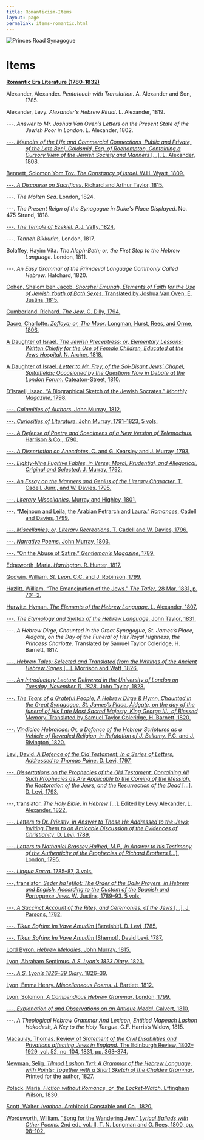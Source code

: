 ```yaml
---
title: Romanticism-Items
layout: page
permalink: items-romantic.html
---
```


<style>
img {
     max-width: 100%;
     height: auto;
}
.hangingindent {
  padding-left: 50px ;
  text-indent: -50px ;
} 
</style>
<div class=img>
<img src="https://victorianjewishwritersproject.s3.us-east-1.amazonaws.com/objects/princes-road2.jpg"
     alt="Princes Road Synagogue"
     style="float: left; margin-right: 10px; padding-bottom:20px;" />  
</div>
&nbsp;

# Items

<!-----

Yay, no errors, warnings, or alerts!

Conversion time: 0.998 seconds.


Using this HTML file:

1. Paste this output into your source file.
2. See the notes and action items below regarding this conversion run.
3. Check the rendered output (headings, lists, code blocks, tables) for proper
   formatting and use a linkchecker before you publish this page.

Conversion notes:

* Docs to Markdown version 1.0β33
* Wed Feb 23 2022 19:50:45 GMT-0800 (PST)
* Source doc: romantic-items-bib
----->

<p class="hangingindent">
<strong><span style="text-decoration:underline;">Romantic Era Literature (1780-1832)</span></strong>
</p>
<p class="hangingindent">
Alexander, Alexander. <em>Pentateuch with Translation</em>. A. Alexander and Son, 1785.
</p>
<p class="hangingindent">
Alexander, Levy. <em>Alexander's Hebrew Ritual</em>. L. Alexander, 1819.
</p>
<p class="hangingindent">
---. <em>Answer to Mr. Joshua Van Oven’s Letters on the Present State of the Jewish Poor in London</em>. L. Alexander, 1802.
</p>
<p class="hangingindent">
<a href="http://victorianjewishwritersproject.org/items/vjwp_33.html">---. <em>Memoirs of the Life and Commercial Connections, Public and Private, of the Late Benj. Goldsmid, Esq. of Roehampton, Containing a Cursory View of the Jewish Society and Manners</em> […]. L. Alexander, 1808.</a>
</p>
<p class="hangingindent">
<a href="http://victorianjewishwritersproject.org/items/vjwp_129.html">
Bennett, Solomon Yom Tov. <em>The Constancy of Israel</em>. W.H. Wyatt, 1809.</a>
</p>
<p class="hangingindent">
<a href="http://victorianjewishwritersproject.org/items/vjwp_130.html">
---. <em>A Discourse on Sacrifices</em>. Richard and Arthur Taylor, 1815.</a>
</p>
<p class="hangingindent">
---. <em>The Molten Sea</em>. London, 1824.
</p>
<p class="handingindent">
---. <em>The Present Reign of the Synagogue in Duke's Place Displayed</em>. No. 475 Strand, 1818.
</p>
<p class="hangingindent">
<a href="http://victorianjewishwritersproject.org/items/vjwp_131.html">
---. <em>The Temple of Ezekiel</em>. A.J. Valfy, 1824.</a>
</p>
<p class="hangingindent">
---. <em>Tenneh Bikkurim</em>, London, 1817.
</p>
<p class="hangingindent">
Bolaffey, Hayim Vita. <em>The Aleph-Beth; or, the First Step to the Hebrew Language.</em> London, 1811. 
</p>
<p class="hangingindent">
---. <em>An Easy Grammar of the Primaeval Language Commonly Called Hebrew</em>. Hatchard, 1820.
</p>
<p class="hangingindent">
<a href="http://victorianjewishwritersproject.org/items/vjwp_34.html">Cohen, Shalom ben Jacob. <em>Shorshei Emunah, Elements of Faith for the Use of Jewish Youth of Both Sexes</em>. Translated by Joshua Van Oven, E. Justins, 1815.</a>
</p>
<p class="hangingindent">
<a href="http://victorianjewishwritersproject.org/items/vjwp_57.html">Cumberland, Richard. <em>The Jew</em>. C. Dilly, 1794.</a>
</p>
<p class="hangingindent">
<a href="http://victorianjewishwritersproject.org/items/vjwp_59.html">Dacre, Charlotte. <em>Zofloya; or, The Moor</em>. Longman, Hurst, Rees, and Orme, 1806.</a>
</p>
<p class="hangingindent">
<a href="http://victorianjewishwritersproject.org/items/vjwp_35.html">A Daughter of Israel. <em>The Jewish Preceptress; or, Elementary Lessons: Written Chiefly for the Use of Female Children, Educated at the Jews Hospital</em>. N. Archer, 1818.</a>
</p>
<p class="hangingindent">
<a href="http://victorianjewishwritersproject.org/items/vjwp_60.html">A Daughter of Israel. <em>Letter to Mr. Frey, of the Soi-Disant Jews’ Chapel, Spitalfields; Occasioned by the Questions Now in Debate at the London Forum</em>. Cateaton-Street, 1810.</a>
</p>
<p class="hangingindent">
<a href="http://victorianjewishwritersproject.org/items/vjwp_16.html">D’Israeli, Isaac. “A Biographical Sketch of the Jewish Socrates.” <em>Monthly Magazine</em>, 1798.</a>
</p>
<p class="hangingindent">
<a href="http://victorianjewishwritersproject.org/items/vjwp_49.html">---. <em>Calamities of Authors</em>. John Murray, 1812.</a>
</p>
<p class="hangingindent">
<a href="http://victorianjewishwritersproject.org/items/vjwp_25.html">---. <em>Curiosities of Literature</em>. John Murray, 1791–1823, 5 vols.</a>
</p>
<p class="hangingindent">
<a href="http://victorianjewishwritersproject.org/items/vjwp_19.html">---. <em>A Defense of Poetry and Specimens of a New Version of Telemachus</em>. Harrison & Co., 1790.</a>
</p>
<p class="hangingindent">
<a href="http://victorianjewishwritersproject.org/items/vjwp_17.html">---. <em>A Dissertation on Anecdotes</em>. C. and G. Kearsley and J. Murray, 1793.</a>
</p>
<p class="hangingindent">
<a href="http://victorianjewishwritersproject.org/items/vjwp_18.html">---. <em>Eighty-Nine Fugitive Fables, in Verse; Moral, Prudential, and Allegorical, Original and Selected</em>. J. Murray, 1792.</a>
</p>
<p class="hangingindent">
<a href="http://victorianjewishwritersproject.org/items/vjwp_42.html">---. <em>An Essay on the Manners and Genius of the Literary Character</em>. T. Cadell, Junr., and W. Davies, 1795.</a>
</p>
<p class="hangingindent">
<a href="http://victorianjewishwritersproject.org/items/vjwp_45.html">---. <em>Literary Miscellanies</em>. Murray and Highley, 1801.</a>
</p>
<p class="hangingindent">
<a href="http://victorianjewishwritersproject.org/items/vjwp_44.html">---. “Mejnoun and Leila, the Arabian Petrarch and Laura.” <em>Romances</em>, Cadell and Davies, 1799.</a>
</p>
<p class="hangingindent">
<a href="http://victorianjewishwritersproject.org/items/vjwp_43.html">---. <em>Miscellanies; or, Literary Recreations</em>. T. Cadell and W. Davies, 1796.</a>
</p>
<p class="hangingindent">
<a href="http://victorianjewishwritersproject.org/items/vjwp_46.html">---. <em>Narrative Poems</em>. John Murray, 1803.</a>
</p>
<p class="hangingindent">
<a href="http://victorianjewishwritersproject.org/items/vjwp_20.html">---. “On the Abuse of Satire.” <em>Gentleman’s Magazine</em>, 1789.</a>
</p>
<p class="hangingindent">
<a href="http://victorianjewishwritersproject.org/items/vjwp_63.html">Edgeworth, Maria. <em>Harrington</em>. R. Hunter, 1817.</a>
</p>
<p class="hangingindent">
<a href="http://victorianjewishwritersproject.org/items/vjwp_58.html">Godwin, William. <em>St. Leon</em>. C.C. and J. Robinson, 1799.</a>
</p>
<p class="hangingindent">
<a href="http://victorianjewishwritersproject.org/items/vjwp_65.html">Hazlitt, William. “The Emancipation of the Jews.” <em>The Tatler</em>, 28 Mar. 1831, p. 701–2.</a>
</p>
<p class="hangingindent">
<a href="http://victorianjewishwritersproject.org/items/vjwp_3.html">Hurwitz, Hyman. <em>The Elements of the Hebrew Language</em>. L. Alexander, 1807.</a>
</p>
<p class="hangingindent">
<a href="http://victorianjewishwritersproject.org/items/vjwp_40.html">---. <em>The Etymology and Syntax of the Hebrew Language</em>. John Taylor, 1831.</a>
</p>
<p class="hangingindent">
---. <em>A Hebrew Dirge, Chaunted in the Great Synagogue, St. James’s Place, Aldgate, on the Day of the Funeral of Her Royal Highness, the Princess Charlotte</em>. Translated by Samuel Taylor Coleridge, H. Barnett, 1817.
</p>
<p class="hangingindent">
<a href="http://victorianjewishwritersproject.org/items/vjwp_6.html">---. <em>Hebrew Tales: Selected and Translated from the Writings of the Ancient Hebrew Sages</em> […]. Morrison and Watt, 1826.</a>
</p>
<p class="hangingindent">
<a href="http://victorianjewishwritersproject.org/items/vjwp_5.html">---. <em>An Introductory Lecture Delivered in the University of London on Tuesday, November 11, 1828</em>. John Taylor, 1828.</a>
</p>
<p class="hangingindent">
<a href="http://victorianjewishwritersproject.org/items/vjwp_4.html">---. <em>The Tears of a Grateful People, A Hebrew Dirge & Hymn, Chaunted in the Great Synagogue, St. James’s Place, Aldgate, on the day of the funeral of His Late Most Sacred Majesty, King George III., of Blessed Memory</em>. Translated by Samuel Taylor Coleridge, H. Barnett, 1820.</a>
</p>
<p class="hangingindent">
<a href="http://victorianjewishwritersproject.org/items/vjwp_36.html">---. <em>Vindiciae Hebraicae: Or, a Defence of the Hebrew Scriptures as a Vehicle of Revealed Religion, in Refutation of J. Bellamy</em>. F.C. and J. Rivington, 1820.</a>
</p>
<p class="hangingindent">
<a href="http://victorianjewishwritersproject.org/items/vjwp_9.html">Levi, David. <em>A Defence of the Old Testament, In a Series of Letters, Addressed to Thomas Paine</em>. D. Levi, 1797.</a>
</p>
<p class="hangingindent">
<a href="http://victorianjewishwritersproject.org/items/vjwp_13.html">---. <em>Dissertations on the Prophecies of the Old Testament: Containing All Such Prophecies as Are Applicable to the Coming of the Messiah, the Restoration of the Jews, and the Resurrection of the Dead</em> […]. D. Levi, 1793.</a>
</p>
<p class="hangingindent">
<a href="http://victorianjewishwritersproject.org/items/vjwp_8.html">---, translator. <em>The Holy Bible, in Hebrew</em> […]. Edited by Levy Alexander, L. Alexander, 1822.</a>
</p>
<p class="hangingindent">
<a href="http://victorianjewishwritersproject.org/items/vjwp_12.html">---. <em>Letters to Dr. Priestly, in Answer to Those He Addressed to the Jews; Inviting Them to an Amicable Discussion of the Evidences of Christianity</em>. D. Levi, 1789.</a>
</p>
<p class="hangingindent">
<a href="http://victorianjewishwritersproject.org/items/vjwp_30.html">---. <em>Letters to Nathaniel Brassey Halhed, M.P., in Answer to his Testimony of the Authenticity of the Prophecies of Richard Brothers</em> […]. London, 1795.</a>
</p>
<p class="hangingindent">
<a href="http://victorianjewishwritersproject.org/items/vjwp_10.html">---. <em>Lingua Sacra</em>. 1785–87, 3 vols.</a>
</p>
<p class="hangingindent">
<a href="http://victorianjewishwritersproject.org/items/vjwp_11.html">---, translator. <em>Seder haTefilot: The Order of the Daily Prayers, in Hebrew and English, According to the Custom of the Spanish and Portuguese Jews</em>. W. Justins, 1789–93. 5 vols.</a>
</p>
<p class="hangingindent">
<a href="http://victorianjewishwritersproject.org/items/vjwp_29.html">---. <em>A Succinct Account of the Rites, and Ceremonies, of the Jews</em> […]. J. Parsons, 1782.</a>
</p>
<p class="hangingindent">
<a href="http://victorianjewishwritersproject.org/items/vjwp_14.html">---. <em>Tikun Sofrim: Im Vave Amudim</em> [Bereishit]. D. Levi, 1785.</a>
</p>
<p class="hangingindent">
<a href="http://victorianjewishwritersproject.org/items/vjwp_41.html">---. <em>Tikun Sofrim: Im Vave Amudim</em> [Shemot]. David Levi, 1787.</a>
</p>
<p class="hangingindent">
<a href="http://victorianjewishwritersproject.org/items/vjwp_62.html">Lord Byron. <em>Hebrew Melodies</em>. John Murray, 1815.</a>
</p>
<p class="hangingindent">
<a href="http://victorianjewishwritersproject.org/items/vjwp_37.html">Lyon, Abraham Septimus. <em>A.S. Lyon’s 1823 Diary</em>. 1823.</a>
</p>
<p class="hangingindent">
<a href="http://victorianjewishwritersproject.org/items/vjwp_38.html">---. <em>A.S. Lyon’s 1826–39 Diary</em>. 1826–39.</a>
</p>
<p class="hangingindent">
<a href="http://victorianjewishwritersproject.org/items/vjwp_48.html">Lyon, Emma Henry. <em>Miscellaneous Poems</em>. J. Bartlett, 1812.</a>
</p>
<p class="hangingindent">
<a href="http://victorianjewishwritersproject.org/items/vjwp_28.html">Lyon, Solomon. <em>A Compendious Hebrew Grammar</em>. London, 1799.</a>
</p>
<p class="hangingindent">
<a href="http://victorianjewishwritersproject.org/items/vjwp_47.html">---. <em>Explanation of and Observations on an Antique Medal</em>. Calvert, 1810.</a>
</p>
<p class="hangingindent">
---. <em>A Theological Hebrew Grammar And Lexicon, Entitled Mapeach Lashon Hakodesh, A Key to the Holy Tongue</em>. G.F. Harris’s Widow, 1815.
</p>
<p class="hangingindent">
<a href="http://victorianjewishwritersproject.org/items/vjwp_66.html">Macaulay, Thomas. Review of <em>Statement of the Civil Disabilities and Privations affecting Jews in England</em>. The Edinburgh Review, 1802–1929, vol. 52, no. 104, 1831, pp. 363–374.</a>
</p>
<p class="hangingindent">
<a href="http://victorianjewishwritersproject.org/items/vjwp_142.html">Newman, Selig. <em>Tilmod Lashon ʻIvri: A Grammar of the Hebrew Language, with Points; Together with a Short Sketch of the Chaldee Grammar</em>. Printed for the author, 1827.</a>
</p>
<p class="hangingindent">
<a href="http://victorianjewishwritersproject.org/items/vjwp_39.html">Polack, Maria. <em>Fiction without Romance, or, the Locket-Watch</em>. Effingham Wilson, 1830.</a>
</p>
<p class="hangingindent">
<a href="http://victorianjewishwritersproject.org/items/vjwp_64.html">Scott, Walter. <em>Ivanhoe</em>. Archibald Constable and Co., 1820.</a>
</p>
<p class="hangingindent">
<a href="http://victorianjewishwritersproject.org/items/vjwp_61.html">Wordsworth, William. “Song for the Wandering Jew.” <em>Lyrical Ballads with Other Poems</em>. 2nd ed., vol. II, T. N. Longman and O. Rees, 1800, pp. 98–102.</a>
</p>

&nbsp;
&nbsp;
